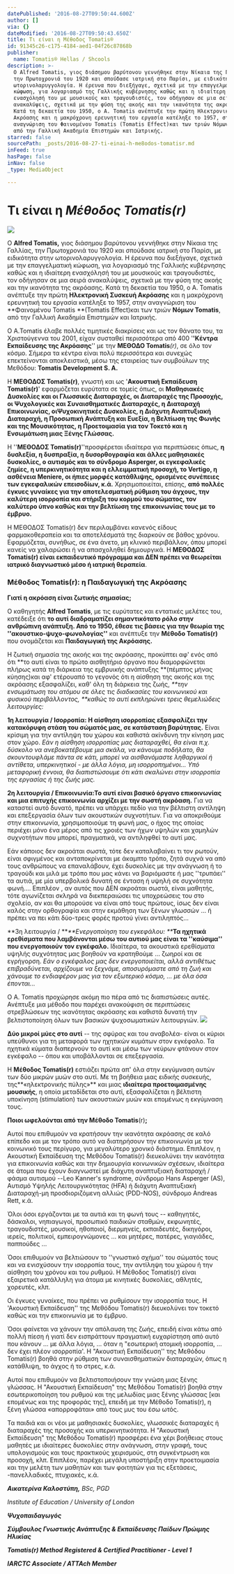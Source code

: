 ```yaml
---
datePublished: '2016-08-27T09:50:44.600Z'
author: []
via: {}
dateModified: '2016-08-27T09:50:43.650Z'
title: Τι είναι η Μέθοδος Tomatis®
id: 91345c26-c175-4184-aed1-04f26c87868b
publisher:
  name: Tomatis® Hellas / Shcools
description: >-
  Ο Alfred Tomatis, γιος διάσημου βαρύτονου γεννήθηκε στην Νίκαια της Γαλλίας,
  την Πρωτοχρονιά του 1920 και σπούδασε ιατρική στο Παρίσι, με ειδικότητα στην
  ωτορινολαρυγγολογία. Η έρευνα που διεξήγαγε, σχετικά με την επαγγελματική
  κώφωση, για λογαριασμό της Γαλλικής κυβέρνησης καθώς και η ιδιαίτερη
  ενασχόλησή του με μουσικούς και τραγουδιστές, τον οδήγησαν σε μια σειρά
  ανακαλύψεις, σχετικά με την φύση της ακοής και την ικανότητα της ακρόασης.
  Κατά τη δεκαετία του 1950, ο A. Tomatis ανέπτυξε την πρώτη Ηλεκτρονική Συσκευή
  Ακρόασης και η μακρόχρονη ερευνητική του εργασία κατέληξε το 1957, στην
  αναγνώριση του Φαινομένου Tomatis (Tomatis Effect)και των τριών Νόμων Tomatis,
  από την Γαλλική Ακαδημία Επιστημών και Ιατρικής.
starred: false
sourcePath: _posts/2016-08-27-ti-einai-h-me8odos-tomatisr.md
inFeed: true
hasPage: false
inNav: false
_type: MediaObject

---
```

# Τι είναι η _Μέθοδος Tomatis(r)_
![](https://the-grid-user-content.s3-us-west-2.amazonaws.com/a5251cde-f5a2-4947-aef6-e6f6144320eb.jpg)

Ο **Alfred Tomatis,** γιος διάσημου βαρύτονου γεννήθηκε στην Νίκαια της Γαλλίας, την Πρωτοχρονιά του 1920 και σπούδασε ιατρική στο Παρίσι, με ειδικότητα στην ωτορινολαρυγγολογία. Η έρευνα που διεξήγαγε, σχετικά με την επαγγελματική κώφωση, για λογαριασμό της Γαλλικής κυβέρνησης καθώς και η ιδιαίτερη ενασχόλησή του με μουσικούς και τραγουδιστές, τον οδήγησαν σε μια σειρά ανακαλύψεις, σχετικά με την φύση της ακοής και την ικανότητα της ακρόασης. Κατά τη δεκαετία του 1950, ο A. Tomatis ανέπτυξε την πρώτη **Ηλεκτρονική Συσκευή Ακρόασης** και η μακρόχρονη ερευνητική του εργασία κατέληξε το 1957, στην αναγνώριση του **Φαινομένου Tomatis **(Tomatis Effect)και των τριών **Νόμων Tomatis**, από την Γαλλική Ακαδημία Επιστημών και Ιατρικής.

Ο Α.Tomatis έλαβε πολλές τιμητικές διακρίσεις και ως τον θάνατο του, τα Χριστούγεννα του 2001, είχαν συσταθεί περισσότερα από 400 '**'Κέντρα Εκπαίδευσης της Ακρόασης**'' με την **ΜΕΘΟΔΟ Tomatis**_(r)_, σε όλο τον κόσμο. Σήμερα τα κέντρα είναι πολύ περισσότερα και συνεχώς επεκτείνονται αποκλειστικά, μέσω της εταιρείας των συμβούλων της Μεθόδου: **Tomatis Development S. A.**

Η **ΜΕΘΟΔΟΣ Tomatis(r)**, γνωστή και ως '**Ακουστική Εκπαίδευση Tomatis(r)**' εφαρμόζεται ευρύτατα σε τομείς όπως, οι **Μαθησιακές Δυσκολίες και οι Γλωσσικές Διαταραχές, οι Διαταραχές της Προσοχής, οι Ψυχολογικές και Συναισθηματικές Διαταραχές, η Διαταραχή Επικοινωνίας, οιΨυχοκινητικές Δυσκολίες, η Διάχυτη Αναπτυξιακή Διαταραχή, η Προσωπική Ανάπτυξη και Ευεξία, η Βελτίωση της Φωνής και της Μουσικότητας, η Προετοιμασία για τον Τοκετό και η Ενσωμάτωση μιας Ξένης Γλώσσας.**

Η ''**ΜΕΘΟΔΟΣ Tomatis(r)**''προσφέρεται ιδιαίτερα για περιπτώσεις όπως, **η δυσλεξία, η δυσπραξία, η δυσορθογραφία και άλλες μαθησιακές δυσκολίες, ο αυτισμός και το σύνδρομο Asperger, οι εγκεφαλικές ζημίες, η υπερκινητικότητα και η ελλειμματική προσοχή, το Vertigo, η ασθένεια Meniere, οι ήπιες μορφές κατάθλιψης, ορισμένες συνέπειες των εγκεφαλικών επεισοδίων, κ.ά.** Χρησιμοποιείται, επίσης, **από πολλές έγκυες γυναίκες για την αποτελεσματική ρύθμιση του άγχους, την καλύτερη ισορροπία και στήριξη του κορμού του σώματος, τον καλύτερο ύπνο καθώς και την βελτίωση της επικοινωνίας τους με το έμβρυο.**

Η ΜΕΘΟΔΟΣ Tomatis(r) δεν περιλαμβάνει κανενός είδους φαρμακοθεραπεία και τα αποτελέσματά της διαρκούν σε βάθος χρόνου. Εφαρμόζεται, συνήθως, σε ένα άνετο, μη κλινικό περιβάλλον, όπου μπορεί κανείς να χαλαρώσει ή να απασχοληθεί δημιουργικά. Η **ΜΕΘΟΔΟΣ Tomatis(r) είναι εκπαιδευτικό πρόγραμμα και ΔΕΝ πρέπει να θεωρείται ιατρικό διαγνωστικό μέσο ή ιατρική θεραπεία**.

### **Μέθοδος Tomatis(r): η Παιδαγωγική της Ακρόασης**

**Γιατί η ακρόαση είναι ζωτικής σημασίας;**

Ο καθηγητής **Alfred Tomatis**, με τις ευρύτατες και εντατικές μελέτες του, κατέδειξε ότι **το αυτί **διαδραματίζει σημαντικότατο ρόλο στην ανθρώπινη ανάπτυξη. Από το 1950, έθεσε τις βάσεις για την θεωρία της '**'ακουστικο-ψυχο-φωνολογίας''** και ανέπτυξε την **Μέθοδο Tomatis(r)** που ονομάζεται και **Παιδαγωγική της Ακρόασης.**

Η ζωτική σημασία της ακοής και της ακρόασης, προκύπτει αφ' ενός από ότι **το αυτί είναι το πρώτο αισθητήριο όργανο που διαμορφώνεται πλήρως κατά τη διάρκεια της εμβρυικής ανάπτυξης **(πέμπτος μήνας κύησης)και αφ' ετέρουαπό το γεγονός ότι η αίσθηση της ακοής και της ακρόασης εξασφαλίζει, καθ' όλη τη διάρκεια της ζωής, _**την ενσωμάτωση του ατόμου σε όλες τις διαδικασίες του κοινωνικού και φυσικού περιβάλλοντος, **καθώς το αυτί εκπληρώνει τρεις θεμελιώδεις λειτουργίες:_

**1η λειτουργία / Ισορροπία: Η αίσθηση ισορροπίας εξασφαλίζει την κατακόρυφη στάση του σώματός μας, σε κατάσταση βαρύτητας.** Είναι κρίσιμη για την αντίληψη του χώρου και καθιστά ακίνδυνη την κίνηση μας στον χώρο. _Εάν η αίσθηση ισορροπίας μας διαταραχθεί, θα είναι π.χ. δύσκολο να ανεβοκατέβουμε μια σκάλα, να κάνουμε ποδήλατο, θα σκουντουφλάμε πάντα σε κάτι, μπορεί να αισθανόμαστε ληθαργικοί ή αντίθετα, υπερκινητικοί - με άλλα λόγια, μη ισορροπημένοι... Υπό μεταφορική έννοια, θα διαπιστώσουμε ότι κάτι σκαλώνει στην ισορροπία της εργασίας ή της ζωής μας._

**2η λειτουργία / Επικοινωνία:Το αυτί είναι βασικό όργανο επικοινωνίας και μια επιτυχής επικοινωνία αρχίζει με την σωστή ακρόαση.** Για να καταστεί αυτό δυνατό, πρέπει να υπάρχει πεδίο για την βέλτιστη αντίληψη και επεξεργασία όλων των ακουστικών συχνοτήτων. Για να αποκριθούμε στην επικοινωνία, χρησιμοποιούμε τη φωνή μας, ο ήχος της οποίας περιέχει μόνο ένα μέρος από τις χροιές των ήχων υψηλών και χαμηλών συχνοτήτων που μπορεί, πραγματικά, να αντιληφθεί το αυτί μας.

Εάν κάποιος δεν ακροάται σωστά, τότε δεν καταλαβαίνει τι τον ρωτούν, είναι σφιγμένος και ανταποκρίνεται με άκαμπτο τρόπο, ζητά συχνά να από τους ανθρώπους να επαναλάβουν, έχει δυσκολίες με την ανάγνωση ή το τραγούδι και μιλά με τρόπο που μας κάνει να βαριόμαστε ή μας ''τρυπάει'' τα αυτιά, με μία υπερβολικά δυνατή σε ένταση ή υψηλή σε συχνότητα φωνή.... Επιπλέον , αν αυτός που ΔΕΝ ακροάται σωστά, είναι μαθητής, τότε αγωνίζεται σκληρά να διεκπεραιώσει τις υποχρεώσεις του στο σχολείο, αν και θα μπορούσε να είναι από τους πρώτους, ίσως δεν είναι καλός στην ορθογραφία και στην εκμάθηση των ξένων γλωσσών ... ή πρέπει να πει κάτι δύο-τρεις φορές προτού γίνει αντιληπτός...

**3η λειτουργία / **_**Ενεργοποίηση του εγκεφάλου: **_**Τα ηχητικά ερεθίσματα που λαμβάνονται μέσω του αυτιού μας είναι τα ''καύσιμα'' που ενεργοποιούν τον εγκέφαλο.** Ιδιαίτερα, τα ακουστικά ερεθίσματα υψηλής συχνότητας μας βοηθούν να κρατηθούμε ... ζωηροί και σε εγρήγορση. _Εάν ο εγκέφαλος μας δεν ενεργοποιείται, αλλά αντιθέτως επιβραδύνεται, αρχίζουμε να ξεχνάμε, αποσυρόμαστε από τη ζωή και χάνουμε το ενδιαφέρον μας για τον εξωτερικό κόσμο, ... με όλα όσα έπονται..._

Ο Α. Tomatis προχώρησε ακόμη πιο πέρα από τις διαπιστώσεις αυτές. Ανέπτυξε μια μέθοδο που παρέχει ανακούφιση σε περιπτώσεις στρεβλώσεων της ικανότητας ακρόασης και καθιστά δυνατή την βελτιστοποίηση όλων των βασικών ψυχοσωματικών λειτουργιών.
![](https://the-grid-user-content.s3-us-west-2.amazonaws.com/72dba0f4-58e9-4912-9e5d-910896d59661.jpg)

**Δύο μικροί μύες στο αυτί** -- της σφύρας και του αναβολέα- είναι οι κύριοι υπεύθυνοι για τη μεταφορά των ηχητικών κυμάτων στον εγκέφαλο. Τα ηχητικά κύματα διαπερνούν το αυτί και μέσω των νεύρων φτάνουν στον εγκέφαλο -- όπου και υποβάλλονται σε επεξεργασία.

Η **Μέθοδος Tomatis(r)** εστιάζει πρώτα απ' όλα στην εκγύμναση αυτών των δύο μικρών μυών στο αυτί. Με τη βοήθεια μιας ειδικής συσκευής, της**«ηλεκτρονικής πύλης»** και μιας **ιδιαίτερα προετοιμασμένης μουσικής**, η οποία μεταδίδεται στο αυτί, εξασφαλίζεται η βέλτιστη υποκίνηση (stimulation) των ακουστικών μυών και επομένως η εκγύμναση τους.

**Ποιοι ωφελούνται από την Μέθοδο Tomatis**(r)**;**

Αυτοί που επιθυμούν να κρατήσουν την ικανότητα ακρόασης σε καλό επίπεδο και με τον τρόπο αυτό να διατηρήσουν την επικοινωνία με τον κοινωνικό τους περίγυρο, για μεγαλύτερο χρονικό διάστημα. Επιπλέον, η Ακουστική Εκπαίδευση της Μεθόδου Tomatis(r) διευκολύνει την ικανότητα για επικοινωνία καθώς και την δημιουργία κοινωνικών σχέσεων, ιδιαίτερα σε άτομα που έχουν διαγνωστεί με διάχυτη αναπτυξιακή διαταραχή / φάσμα αυτισμού --Leo Kanner's syndrome, σύνδρομο Hans Asperger (AS), Αυτισμό Υψηλής Λειτουργικότητας (HFA) ή διάχυτη Αναπτυξιακή Διαταραχή-μη προσδιοριζόμενη αλλιώς (PDD-NOS), σύνδρομο Andreas Rett, κ.ά.

Όλοι όσοι εργάζονται με τα αυτιά και τη φωνή τους -- καθηγητές, δάσκαλοι, νηπιαγωγοί, προσωπικό παιδικών σταθμών, εκφωνητές, τραγουδιστές, μουσικοί, ηθοποιοί, διερμηνείς, εκπαιδευτές, δικηγόροι, ιερείς, πολιτικοί, εμπειρογνώμονες ... και μητέρες, πατέρες, γιαγιάδες, παππούδες ...

Όσοι επιθυμούν να βελτιώσουν το ''γνωστικό σχήμα'' του σώματός τους και να ενισχύσουν την ισορροπία τους, την αντίληψη του χώρου ή την αίσθηση του χρόνου και του ρυθμού. Η Μέθοδος Tomatis(r) είναι εξαιρετικά κατάλληλη για άτομα με κινητικές δυσκολίες, αθλητές, χορευτές, κλπ.

Οι έγκυες γυναίκες, που πρέπει να ρυθμίσουν την ισορροπία τους. Η 'Ακουστική Εκπαίδευση'' της Μεθόδου Tomatis(r) διευκολύνει τον τοκετό καθώς και την επικοινωνία με το έμβρυο.

Όσοι φαίνεται να χάνουν την απόλαυση της ζωής, επειδή είναι κάτω από πολλή πίεση ή γιατί δεν εισπράττουν πραγματική ευχαρίστηση από αυτό που κάνουν ... με άλλα λόγια, ... όταν η "εσωτερική ατομική ισορροπία, ... δεν έχει πλέον ισορροπία'. Η "Ακουστική Εκπαίδευση'' της Μεθόδου Tomatis(r) βοηθά στην ρύθμιση των συναισθηματικών διαταραχών, όπως η κατάθλιψη, το άγχος ή το στρες, κ.ά.

Αυτοί που επιθυμούν να βελτιστοποιήσουν την γνώση μιας ξένης γλώσσας. Η "Ακουστική Εκπαίδευση" της Μεθόδου Tomatis(r) βοηθά στην εσωτερικοποίηση του ρυθμού και της μελωδίας μιας ξένης γλώσσας \[και επομένως και της προφοράς της\], επειδή με την Μέθοδο Tomatis(r), η ξένη γλώσσα «απορροφάται» από τους μυς του έσω ωτός.

Τα παιδιά και οι νέοι με μαθησιακές δυσκολίες, γλωσσικές διαταραχές ή διαταραχές της προσοχής και υπερκινητικότητα. Η "Ακουστική Εκπαίδευση" της Μεθόδου Tomatis(r) προσφέρει ένα χέρι βοήθειας στους μαθητές με ιδιαίτερες δυσκολίες στην ανάγνωση, στην γραφή, τους υπολογισμούς και τους πρακτικούς χειρισμούς, στη συγκέντρωση και προσοχή, κλπ. Επιπλέον, παρέχει μεγάλη υποστήριξη στην προετοιμασία και την μελέτη των μαθητών και των φοιτητών για τις εξετάσεις, -πανελλαδικές, πτυχιακές, κ.ά.

_**Αικατερίνα Καλοστύπη,** BSc, PGD_

_Institute of Education / University of London_

_**Ψυχοπαιδαγωγός**_

_**Σύμβουλος Γνωστικής Ανάπτυξης & Εκπαίδευσης Παίδων Πρώιμης Ηλικίας**_

_**Tomatis(r) Method Registered & Certified Practitioner - Level 1**_

_**IARCTC Associate / ATTAch Member**_